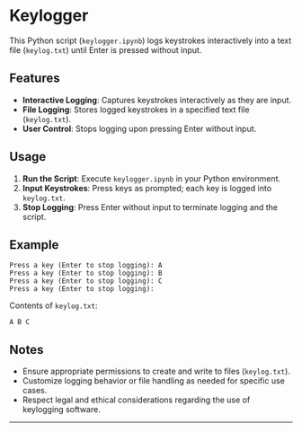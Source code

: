 # Keylogger

This Python script (`keylogger.ipynb`) logs keystrokes interactively into a text file (`keylog.txt`) until Enter is pressed without input.

## Features

- **Interactive Logging**: Captures keystrokes interactively as they are input.
- **File Logging**: Stores logged keystrokes in a specified text file (`keylog.txt`).
- **User Control**: Stops logging upon pressing Enter without input.

## Usage

1. **Run the Script**: Execute `keylogger.ipynb` in your Python environment.
2. **Input Keystrokes**: Press keys as prompted; each key is logged into `keylog.txt`.
3. **Stop Logging**: Press Enter without input to terminate logging and the script.

## Example

```plaintext
Press a key (Enter to stop logging): A
Press a key (Enter to stop logging): B
Press a key (Enter to stop logging): C
Press a key (Enter to stop logging): 
```

Contents of `keylog.txt`:

```
A B C 
```

## Notes

- Ensure appropriate permissions to create and write to files (`keylog.txt`).
- Customize logging behavior or file handling as needed for specific use cases.
- Respect legal and ethical considerations regarding the use of keylogging software.

---
